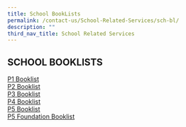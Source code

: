 ```yaml
---
title: School BookLists
permalink: /contact-us/School-Related-Services/sch-bl/
description: ""
third_nav_title: School Related Services
---
```

## SCHOOL BOOKLISTS

[P1 Booklist](/files/booklist1.pdf)<br>
[P2 Booklist](/files/booklist2.pdf)<br>
[P3 Booklist](/files/booklist3.pdf)<br>
[P4 Booklist](/files/booklist4.pdf)<br>
[P5 Booklist](/files/booklist5.pdf)<br>
[P5 Foundation Booklist](/files/booklist5f.pdf)<br>
